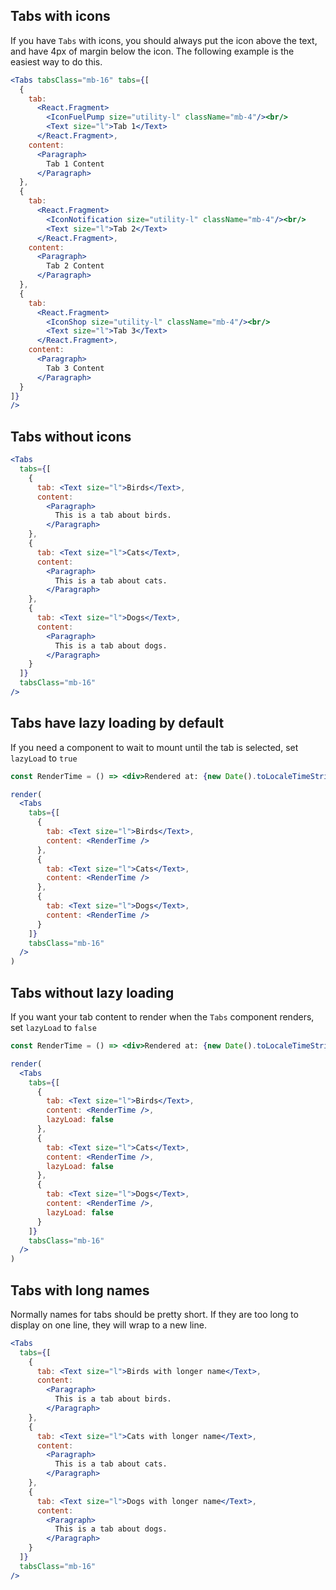 ## Tabs with icons
If you have `Tabs` with icons, you should always put the icon above the text, and have 4px of margin below the icon. The following example is the easiest way to do this.
```jsx { "props": { "data-testid": "tabs_icons" } }
<Tabs tabsClass="mb-16" tabs={[
  {
    tab:
      <React.Fragment>
        <IconFuelPump size="utility-l" className="mb-4"/><br/>
        <Text size="l">Tab 1</Text>
      </React.Fragment>,
    content:
      <Paragraph>
        Tab 1 Content
      </Paragraph>
  },
  {
    tab:
      <React.Fragment>
        <IconNotification size="utility-l" className="mb-4"/><br/>
        <Text size="l">Tab 2</Text>
      </React.Fragment>,
    content:
      <Paragraph>
        Tab 2 Content
      </Paragraph>
  },
  {
    tab:
      <React.Fragment>
        <IconShop size="utility-l" className="mb-4"/><br/>
        <Text size="l">Tab 3</Text>
      </React.Fragment>,
    content:
      <Paragraph>
        Tab 3 Content
      </Paragraph>
  }
]}
/>
```

## Tabs without icons

```jsx { "props": { "data-testid": "tabs" } }
<Tabs
  tabs={[
    {
      tab: <Text size="l">Birds</Text>,
      content:
        <Paragraph>
          This is a tab about birds.
        </Paragraph>
    },
    {
      tab: <Text size="l">Cats</Text>,
      content:
        <Paragraph>
          This is a tab about cats.
        </Paragraph>
    },
    {
      tab: <Text size="l">Dogs</Text>,
      content:
        <Paragraph>
          This is a tab about dogs.
        </Paragraph>
    }
  ]}
  tabsClass="mb-16"
/>
```

## Tabs have lazy loading by default
If you need a component to wait to mount until the tab is selected, set `lazyLoad` to `true`

```jsx
const RenderTime = () => <div>Rendered at: {new Date().toLocaleTimeString()}</div>;

render(
  <Tabs
    tabs={[
      {
        tab: <Text size="l">Birds</Text>,
        content: <RenderTime />
      },
      {
        tab: <Text size="l">Cats</Text>,
        content: <RenderTime />
      },
      {
        tab: <Text size="l">Dogs</Text>,
        content: <RenderTime />
      }
    ]}
    tabsClass="mb-16"
  />
)
```

## Tabs without lazy loading
If you want your tab content to render when the `Tabs` component renders, set `lazyLoad` to `false`

```jsx
const RenderTime = () => <div>Rendered at: {new Date().toLocaleTimeString()}</div>;

render(
  <Tabs
    tabs={[
      {
        tab: <Text size="l">Birds</Text>,
        content: <RenderTime />,
        lazyLoad: false
      },
      {
        tab: <Text size="l">Cats</Text>,
        content: <RenderTime />,
        lazyLoad: false
      },
      {
        tab: <Text size="l">Dogs</Text>,
        content: <RenderTime />,
        lazyLoad: false
      }
    ]}
    tabsClass="mb-16"
  />
)
```

## Tabs with long names

Normally names for tabs should be pretty short. If they are too long to display on one line, they will wrap to a new line.

```jsx { "props": { "data-testid": "tabs_names" } }
<Tabs
  tabs={[
    {
      tab: <Text size="l">Birds with longer name</Text>,
      content:
        <Paragraph>
          This is a tab about birds.
        </Paragraph>
    },
    {
      tab: <Text size="l">Cats with longer name</Text>,
      content:
        <Paragraph>
          This is a tab about cats.
        </Paragraph>
    },
    {
      tab: <Text size="l">Dogs with longer name</Text>,
      content:
        <Paragraph>
          This is a tab about dogs.
        </Paragraph>
    }
  ]}
  tabsClass="mb-16"
/>
```
